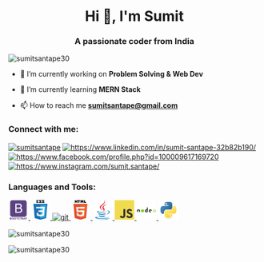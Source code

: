 <h1 align="center">Hi 👋, I'm Sumit</h1>
<h3 align="center">A passionate coder from India</h3>

<p align="left"> <img src="https://komarev.com/ghpvc/?username=sumitsantape30&label=Profile%20views&color=0e75b6&style=flat" alt="sumitsantape30" /> </p>

- 🔭 I’m currently working on **Problem Solving & Web Dev**

- 🌱 I’m currently learning **MERN Stack**

- 📫 How to reach me **sumitsantape@gmail.com**

<h3 align="left">Connect with me:</h3>
<p align="left">
<a href="https://twitter.com/sumitsantape" target="blank"><img align="center" src="https://raw.githubusercontent.com/rahuldkjain/github-profile-readme-generator/master/src/images/icons/Social/twitter.svg" alt="sumitsantape" height="30" width="40" /></a>
<a href="https://linkedin.com/in/https://www.linkedin.com/in/sumit-santape-32b82b190/" target="blank"><img align="center" src="https://raw.githubusercontent.com/rahuldkjain/github-profile-readme-generator/master/src/images/icons/Social/linked-in-alt.svg" alt="https://www.linkedin.com/in/sumit-santape-32b82b190/" height="30" width="40" /></a>
<a href="https://fb.com/https://www.facebook.com/profile.php?id=100009617169720" target="blank"><img align="center" src="https://raw.githubusercontent.com/rahuldkjain/github-profile-readme-generator/master/src/images/icons/Social/facebook.svg" alt="https://www.facebook.com/profile.php?id=100009617169720" height="30" width="40" /></a>
<a href="https://instagram.com/https://www.instagram.com/sumit.santape/" target="blank"><img align="center" src="https://raw.githubusercontent.com/rahuldkjain/github-profile-readme-generator/master/src/images/icons/Social/instagram.svg" alt="https://www.instagram.com/sumit.santape/" height="30" width="40" /></a>
</p>

<h3 align="left">Languages and Tools:</h3>
<p align="left"> <a href="https://getbootstrap.com" target="_blank"> <img src="https://raw.githubusercontent.com/devicons/devicon/master/icons/bootstrap/bootstrap-plain-wordmark.svg" alt="bootstrap" width="40" height="40"/> </a> <a href="https://www.w3schools.com/css/" target="_blank"> <img src="https://raw.githubusercontent.com/devicons/devicon/master/icons/css3/css3-original-wordmark.svg" alt="css3" width="40" height="40"/> </a> <a href="https://git-scm.com/" target="_blank"> <img src="https://www.vectorlogo.zone/logos/git-scm/git-scm-icon.svg" alt="git" width="40" height="40"/> </a> <a href="https://www.w3.org/html/" target="_blank"> <img src="https://raw.githubusercontent.com/devicons/devicon/master/icons/html5/html5-original-wordmark.svg" alt="html5" width="40" height="40"/> </a> <a href="https://www.java.com" target="_blank"> <img src="https://raw.githubusercontent.com/devicons/devicon/master/icons/java/java-original.svg" alt="java" width="40" height="40"/> </a> <a href="https://developer.mozilla.org/en-US/docs/Web/JavaScript" target="_blank"> <img src="https://raw.githubusercontent.com/devicons/devicon/master/icons/javascript/javascript-original.svg" alt="javascript" width="40" height="40"/> </a> <a href="https://nodejs.org" target="_blank"> <img src="https://raw.githubusercontent.com/devicons/devicon/master/icons/nodejs/nodejs-original-wordmark.svg" alt="nodejs" width="40" height="40"/> </a> <a href="https://www.python.org" target="_blank"> <img src="https://raw.githubusercontent.com/devicons/devicon/master/icons/python/python-original.svg" alt="python" width="40" height="40"/> </a> </p>

<p><img align="center" src="https://github-readme-stats.vercel.app/api/top-langs?username=sumitsantape30&show_icons=true&locale=en&layout=compact" alt="sumitsantape30" /></p>

<p><img align="center" src="https://github-readme-streak-stats.herokuapp.com/?user=sumitsantape30&" alt="sumitsantape30" /></p>
